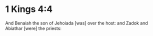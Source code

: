 # 1 Kings 4:4

And Benaiah the son of Jehoiada [was] over the host: and Zadok and Abiathar [were] the priests:
